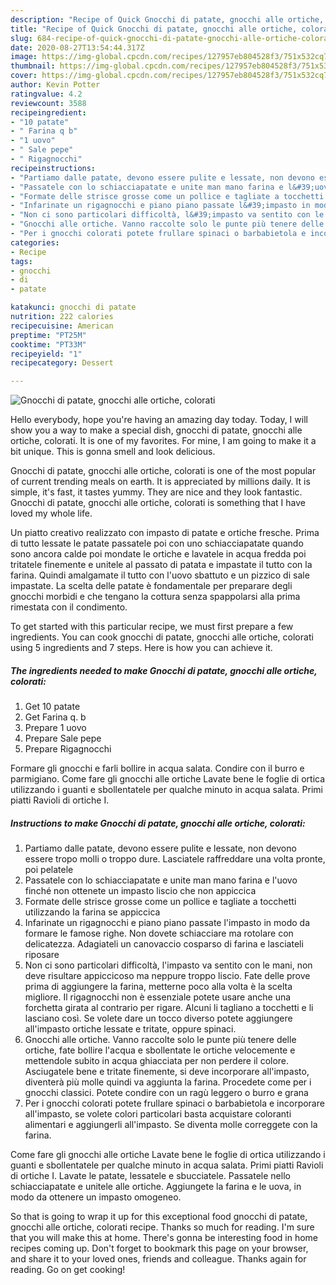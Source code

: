 ```yaml
---
description: "Recipe of Quick Gnocchi di patate, gnocchi alle ortiche, colorati"
title: "Recipe of Quick Gnocchi di patate, gnocchi alle ortiche, colorati"
slug: 684-recipe-of-quick-gnocchi-di-patate-gnocchi-alle-ortiche-colorati
date: 2020-08-27T13:54:44.317Z
image: https://img-global.cpcdn.com/recipes/127957eb804528f3/751x532cq70/gnocchi-di-patate-gnocchi-alle-ortiche-colorati-recipe-main-photo.jpg
thumbnail: https://img-global.cpcdn.com/recipes/127957eb804528f3/751x532cq70/gnocchi-di-patate-gnocchi-alle-ortiche-colorati-recipe-main-photo.jpg
cover: https://img-global.cpcdn.com/recipes/127957eb804528f3/751x532cq70/gnocchi-di-patate-gnocchi-alle-ortiche-colorati-recipe-main-photo.jpg
author: Kevin Potter
ratingvalue: 4.2
reviewcount: 3588
recipeingredient:
- "10 patate"
- " Farina q b"
- "1 uovo"
- " Sale pepe"
- " Rigagnocchi"
recipeinstructions:
- "Partiamo dalle patate, devono essere pulite e lessate, non devono essere tropo molli o troppo dure. Lasciatele raffreddare una volta pronte, poi pelatele"
- "Passatele con lo schiacciapatate e unite man mano farina e l&#39;uovo finché non ottenete un impasto liscio che non appiccica"
- "Formate delle strisce grosse come un pollice e tagliate a tocchetti utilizzando la farina se appiccica"
- "Infarinate un rigagnocchi e piano piano passate l&#39;impasto in modo da formare le famose righe. Non dovete schiacciare ma rotolare con delicatezza. Adagiateli un canovaccio cosparso di farina e lasciateli riposare"
- "Non ci sono particolari difficoltà, l&#39;impasto va sentito con le mani, non deve risultare appiccicoso ma neppure troppo liscio. Fate delle prove prima di aggiungere la farina, metterne poco alla volta è la scelta migliore. Il rigagnocchi non è essenziale potete usare anche una forchetta girata al contrario per rigare. Alcuni li tagliano a tocchetti e li lasciano così. Se volete dare un tocco diverso potete aggiungere all&#39;impasto ortiche lessate e tritate, oppure spinaci."
- "Gnocchi alle ortiche. Vanno raccolte solo le punte più tenere delle ortiche, fate bollire l&#39;acqua e sbollentate le ortiche velocemente e mettendole subito in acqua ghiacciata per non perdere il colore. Asciugatele bene e tritate finemente, si deve incorporare all&#39;impasto, diventerà più molle quindi va aggiunta la farina. Procedete come per i gnocchi classici. Potete condire con un ragù leggero o burro e grana"
- "Per i gnocchi colorati potete frullare spinaci o barbabietola e incorporare all&#39;impasto, se volete colori particolari basta acquistare coloranti alimentari e aggiungerli all&#39;impasto. Se diventa molle correggete con la farina."
categories:
- Recipe
tags:
- gnocchi
- di
- patate

katakunci: gnocchi di patate 
nutrition: 222 calories
recipecuisine: American
preptime: "PT25M"
cooktime: "PT33M"
recipeyield: "1"
recipecategory: Dessert

---
```



![Gnocchi di patate, gnocchi alle ortiche, colorati](https://img-global.cpcdn.com/recipes/127957eb804528f3/751x532cq70/gnocchi-di-patate-gnocchi-alle-ortiche-colorati-recipe-main-photo.jpg)

Hello everybody, hope you're having an amazing day today. Today, I will show you a way to make a special dish, gnocchi di patate, gnocchi alle ortiche, colorati. It is one of my favorites. For mine, I am going to make it a bit unique. This is gonna smell and look delicious.

Gnocchi di patate, gnocchi alle ortiche, colorati is one of the most popular of current trending meals on earth. It is appreciated by millions daily. It is simple, it's fast, it tastes yummy. They are nice and they look fantastic. Gnocchi di patate, gnocchi alle ortiche, colorati is something that I have loved my whole life.

Un piatto creativo realizzato con impasto di patate e ortiche fresche. Prima di tutto lessate le patate passatele poi con uno schiacciapatate quando sono ancora calde poi mondate le ortiche e lavatele in acqua fredda poi tritatele finemente e unitele al passato di patata e impastate il tutto con la farina. Quindi amalgamate il tutto con l&#39;uovo sbattuto e un pizzico di sale impastate. La scelta delle patate è fondamentale per preparare degli gnocchi morbidi e che tengano la cottura senza spappolarsi alla prima rimestata con il condimento.


To get started with this particular recipe, we must first prepare a few ingredients. You can cook gnocchi di patate, gnocchi alle ortiche, colorati using 5 ingredients and 7 steps. Here is how you can achieve it.

<!--inarticleads1-->

##### The ingredients needed to make Gnocchi di patate, gnocchi alle ortiche, colorati:

1. Get 10 patate
1. Get  Farina q. b
1. Prepare 1 uovo
1. Prepare  Sale pepe
1. Prepare  Rigagnocchi


Formare gli gnocchi e farli bollire in acqua salata. Condire con il burro e parmigiano. Come fare gli gnocchi alle ortiche Lavate bene le foglie di ortica utilizzando i guanti e sbollentatele per qualche minuto in acqua salata. Primi piatti Ravioli di ortiche I. 

<!--inarticleads2-->

##### Instructions to make Gnocchi di patate, gnocchi alle ortiche, colorati:

1. Partiamo dalle patate, devono essere pulite e lessate, non devono essere tropo molli o troppo dure. Lasciatele raffreddare una volta pronte, poi pelatele
1. Passatele con lo schiacciapatate e unite man mano farina e l&#39;uovo finché non ottenete un impasto liscio che non appiccica
1. Formate delle strisce grosse come un pollice e tagliate a tocchetti utilizzando la farina se appiccica
1. Infarinate un rigagnocchi e piano piano passate l&#39;impasto in modo da formare le famose righe. Non dovete schiacciare ma rotolare con delicatezza. Adagiateli un canovaccio cosparso di farina e lasciateli riposare
1. Non ci sono particolari difficoltà, l&#39;impasto va sentito con le mani, non deve risultare appiccicoso ma neppure troppo liscio. Fate delle prove prima di aggiungere la farina, metterne poco alla volta è la scelta migliore. Il rigagnocchi non è essenziale potete usare anche una forchetta girata al contrario per rigare. Alcuni li tagliano a tocchetti e li lasciano così. Se volete dare un tocco diverso potete aggiungere all&#39;impasto ortiche lessate e tritate, oppure spinaci.
1. Gnocchi alle ortiche. Vanno raccolte solo le punte più tenere delle ortiche, fate bollire l&#39;acqua e sbollentate le ortiche velocemente e mettendole subito in acqua ghiacciata per non perdere il colore. Asciugatele bene e tritate finemente, si deve incorporare all&#39;impasto, diventerà più molle quindi va aggiunta la farina. Procedete come per i gnocchi classici. Potete condire con un ragù leggero o burro e grana
1. Per i gnocchi colorati potete frullare spinaci o barbabietola e incorporare all&#39;impasto, se volete colori particolari basta acquistare coloranti alimentari e aggiungerli all&#39;impasto. Se diventa molle correggete con la farina.


Come fare gli gnocchi alle ortiche Lavate bene le foglie di ortica utilizzando i guanti e sbollentatele per qualche minuto in acqua salata. Primi piatti Ravioli di ortiche I. Lavate le patate, lessatele e sbucciatele. Passatele nello schiacciapatate e unitele alle ortiche. Aggiungete la farina e le uova, in modo da ottenere un impasto omogeneo. 

So that is going to wrap it up for this exceptional food gnocchi di patate, gnocchi alle ortiche, colorati recipe. Thanks so much for reading. I'm sure that you will make this at home. There's gonna be interesting food in home recipes coming up. Don't forget to bookmark this page on your browser, and share it to your loved ones, friends and colleague. Thanks again for reading. Go on get cooking!
